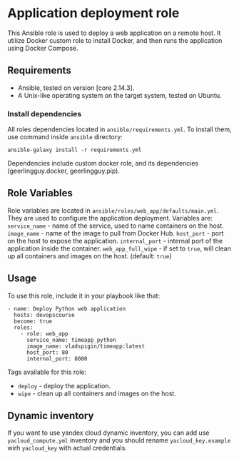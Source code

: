 # Application deployment role

This Ansible role is used to deploy a web application on a remote host.
It utilize Docker custom role to install Docker, and then runs the application using Docker Compose.

## Requirements

- Ansible, tested on version [core 2.14.3].
- A Unix-like operating system on the target system, tested on Ubuntu.

### Install dependencies

All roles dependencies located in `ansible/requirements.yml`. To install them, use command inside `ansible` directory:
```
ansible-galaxy install -r requirements.yml
```
Dependencies include custom docker role, and its dependencies (geerlingguy.docker, geerlingguy.pip).

## Role Variables

Role variables are located in `ansible/roles/web_app/defaults/main.yml`. They are used to configure the application deployment.
Variables are:
`service_name` - name of the service, used to name containers on the host.
`image_name` - name of the image to pull from Docker Hub.
`host_port` - port on the host to expose the application.
`internal_port` - internal port of the application inside the container.
`web_app_full_wipe` - if set to `true`, will clean up all containers and images on the host. (default: `true`)

## Usage

To use this role, include it in your playbook like that:
```
- name: Deploy Python web application
  hosts: devopscourse
  become: true
  roles:
    - role: web_app
      service_name: timeapp_python
      image_name: vladspigin/timeapp:latest
      host_port: 80
      internal_port: 8080
```

Tags available for this role:
- `deploy` - deploy the application.
- `wipe` - clean up all containers and images on the host.

## Dynamic inventory
If you want to use yandex cloud dynamic inventory, you can add use `yacloud_compute.yml` inventory and you should rename `yacloud_key.example` wirh `yacloud_key` with actual credentials.
